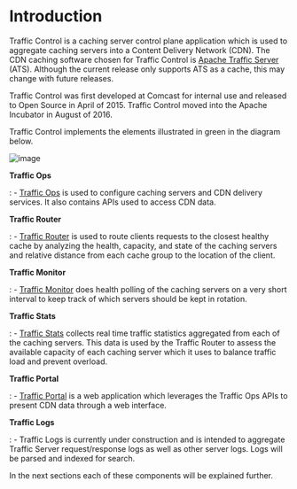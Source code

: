 Introduction
============

Traffic Control is a caching server control plane application which is
used to aggregate caching servers into a Content Delivery Network (CDN).
The CDN caching software chosen for Traffic Control is [Apache Traffic
Server](http://trafficserver.apache.org/) (ATS). Although the current
release only supports ATS as a cache, this may change with future
releases.

Traffic Control was first developed at Comcast for internal use and
released to Open Source in April of 2015. Traffic Control moved into the
Apache Incubator in August of 2016.

Traffic Control implements the elements illustrated in green in the
diagram below.

![image](traffic_control_overview_3.png)

**Traffic Ops**

:   -   [Traffic
        Ops](http://trafficcontrol.apache.org/docs/latest/overview/traffic_ops.html/)
        is used to configure caching servers and CDN delivery services.
        It also contains APIs used to access CDN data.

**Traffic Router**

:   -   [Traffic
        Router](http://trafficcontrol.apache.org/docs/latest/overview/traffic_router.html/)
        is used to route clients requests to the closest healthy cache
        by analyzing the health, capacity, and state of the caching
        servers and relative distance from each cache group to the
        location of the client.

**Traffic Monitor**

:   -   [Traffic
        Monitor](http://trafficcontrol.apache.org/docs/latest/overview/traffic_monitor.html/)
        does health polling of the caching servers on a very short
        interval to keep track of which servers should be kept in
        rotation.

**Traffic Stats**

:   -   [Traffic
        Stats](http://trafficcontrol.apache.org/docs/latest/overview/traffic_stats.html/)
        collects real time traffic statistics aggregated from each of
        the caching servers. This data is used by the Traffic Router to
        assess the available capacity of each caching server which it
        uses to balance traffic load and prevent overload.

**Traffic Portal**

:   -   [Traffic
        Portal](http://trafficcontrol.apache.org/docs/latest/overview/traffic_portal.html/)
        is a web application which leverages the Traffic Ops APIs to
        present CDN data through a web interface.

**Traffic Logs**

:   -   Traffic Logs is currently under construction and is intended to
        aggregate Traffic Server request/response logs as well as other
        server logs. Logs will be parsed and indexed for search.

In the next sections each of these components will be explained further.
